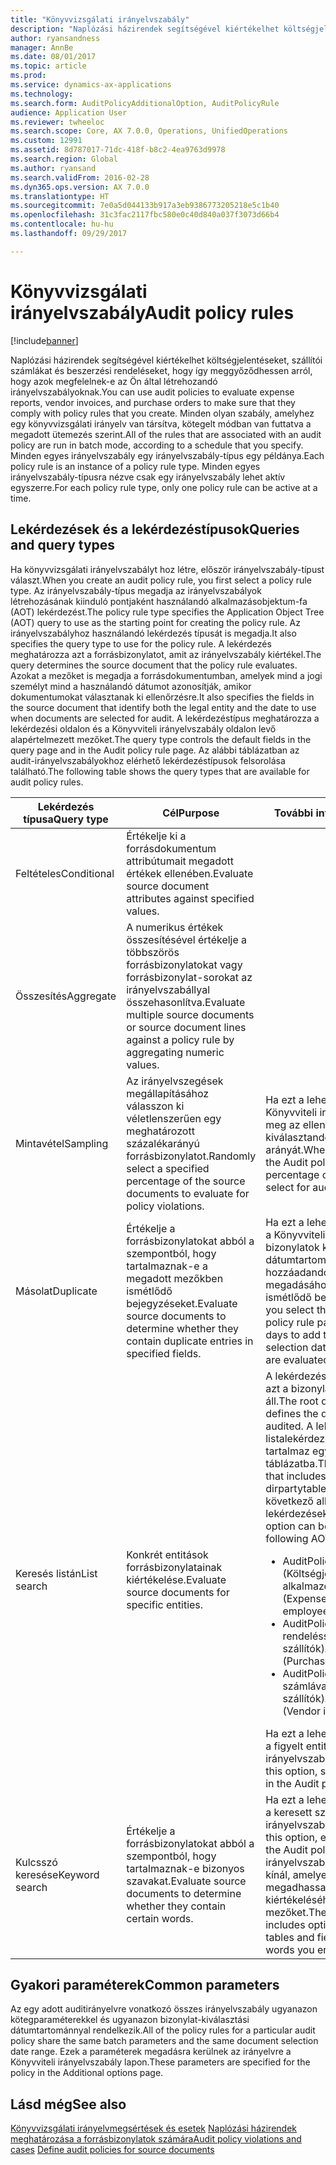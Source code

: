 ```yaml
---
title: "Könyvvizsgálati irányelvszabály"
description: "Naplózási házirendek segítségével kiértékelhet költségjelentéseket, szállítói számlákat és beszerzési rendeléseket, hogy így meggyőződhessen arról, hogy azok megfelelnek-e az Ön által létrehozandó irányelvszabályoknak. Minden olyan szabály, amelyhez egy könyvvizsgálati irányelv van társítva, kötegelt módban van futtatva a megadott ütemezés szerint.  Minden egyes irányelvszabály egy irányelvszabály-típus egy példánya. Minden egyes irányelvszabály-típusra nézve csak egy irányelvszabály lehet aktív egyszerre."
author: ryansandness
manager: AnnBe
ms.date: 08/01/2017
ms.topic: article
ms.prod: 
ms.service: dynamics-ax-applications
ms.technology: 
ms.search.form: AuditPolicyAdditionalOption, AuditPolicyRule
audience: Application User
ms.reviewer: twheeloc
ms.search.scope: Core, AX 7.0.0, Operations, UnifiedOperations
ms.custom: 12991
ms.assetid: 8d787017-71dc-418f-b8c2-4ea9763d9978
ms.search.region: Global
ms.author: ryansand
ms.search.validFrom: 2016-02-28
ms.dyn365.ops.version: AX 7.0.0
ms.translationtype: HT
ms.sourcegitcommit: 7e0a5d044133b917a3eb9386773205218e5c1b40
ms.openlocfilehash: 31c3fac2117fbc580e0c40d840a037f3073d66b4
ms.contentlocale: hu-hu
ms.lasthandoff: 09/29/2017

---
```


# <a name="audit-policy-rules"></a><span data-ttu-id="3b85d-106">Könyvvizsgálati irányelvszabály</span><span class="sxs-lookup"><span data-stu-id="3b85d-106">Audit policy rules</span></span>

[!include[banner](../includes/banner.md)]


<span data-ttu-id="3b85d-107">Naplózási házirendek segítségével kiértékelhet költségjelentéseket, szállítói számlákat és beszerzési rendeléseket, hogy így meggyőződhessen arról, hogy azok megfelelnek-e az Ön által létrehozandó irányelvszabályoknak.</span><span class="sxs-lookup"><span data-stu-id="3b85d-107">You can use audit policies to evaluate expense reports, vendor invoices, and purchase orders to make sure that they comply with policy rules that you create.</span></span> <span data-ttu-id="3b85d-108">Minden olyan szabály, amelyhez egy könyvvizsgálati irányelv van társítva, kötegelt módban van futtatva a megadott ütemezés szerint.</span><span class="sxs-lookup"><span data-stu-id="3b85d-108">All of the rules that are associated with an audit policy are run in batch mode, according to a schedule that you specify.</span></span>  <span data-ttu-id="3b85d-109">Minden egyes irányelvszabály egy irányelvszabály-típus egy példánya.</span><span class="sxs-lookup"><span data-stu-id="3b85d-109">Each policy rule is an instance of a policy rule type.</span></span> <span data-ttu-id="3b85d-110">Minden egyes irányelvszabály-típusra nézve csak egy irányelvszabály lehet aktív egyszerre.</span><span class="sxs-lookup"><span data-stu-id="3b85d-110">For each policy rule type, only one policy rule can be active at a time.</span></span> 

<a name="queries-and-query-types"></a><span data-ttu-id="3b85d-111">Lekérdezések és a lekérdezéstípusok</span><span class="sxs-lookup"><span data-stu-id="3b85d-111">Queries and query types</span></span>
-----------------------

<span data-ttu-id="3b85d-112">Ha könyvvizsgálati irányelvszabályt hoz létre, először irányelvszabály-típust választ.</span><span class="sxs-lookup"><span data-stu-id="3b85d-112">When you create an audit policy rule, you first select a policy rule type.</span></span> <span data-ttu-id="3b85d-113">Az irányelvszabály-típus megadja az irányelvszabályok létrehozásának kiinduló pontjaként használandó alkalmazásobjektum-fa (AOT) lekérdezést.</span><span class="sxs-lookup"><span data-stu-id="3b85d-113">The policy rule type specifies the Application Object Tree (AOT) query to use as the starting point for creating the policy rule.</span></span> <span data-ttu-id="3b85d-114">Az irányelvszabályhoz használandó lekérdezés típusát is megadja.</span><span class="sxs-lookup"><span data-stu-id="3b85d-114">It also specifies the query type to use for the policy rule.</span></span> <span data-ttu-id="3b85d-115">A lekérdezés meghatározza azt a forrásbizonylatot, amit az irányelvszabály kiértékel.</span><span class="sxs-lookup"><span data-stu-id="3b85d-115">The query determines the source document that the policy rule evaluates.</span></span> <span data-ttu-id="3b85d-116">Azokat a mezőket is megadja a forrásdokumentumban, amelyek mind a jogi személyt mind a használandó dátumot azonosítják, amikor dokumentumokat választanak ki ellenőrzésre.</span><span class="sxs-lookup"><span data-stu-id="3b85d-116">It also specifies the fields in the source document that identify both the legal entity and the date to use when documents are selected for audit.</span></span> <span data-ttu-id="3b85d-117">A lekérdezéstípus meghatározza a lekérdezési oldalon és a Könyvviteli irányelvszabály oldalon levő alapértelmezett mezőket.</span><span class="sxs-lookup"><span data-stu-id="3b85d-117">The query type controls the default fields in the query page and in the Audit policy rule page.</span></span> <span data-ttu-id="3b85d-118">Az alábbi táblázatban az audit-irányelvszabályokhoz elérhető lekérdezéstípusok felsorolása található.</span><span class="sxs-lookup"><span data-stu-id="3b85d-118">The following table shows the query types that are available for audit policy rules.</span></span>

<table>
<colgroup>
<col width="33%" />
<col width="33%" />
<col width="33%" />
</colgroup>
<thead>
<tr class="header">
<th><span data-ttu-id="3b85d-119">Lekérdezés típusa</span><span class="sxs-lookup"><span data-stu-id="3b85d-119">Query type</span></span></th>
<th><span data-ttu-id="3b85d-120">Cél</span><span class="sxs-lookup"><span data-stu-id="3b85d-120">Purpose</span></span></th>
<th><span data-ttu-id="3b85d-121">További információ</span><span class="sxs-lookup"><span data-stu-id="3b85d-121">More information</span></span></th>
</tr>
</thead>
<tbody>
<tr class="odd">
<td><span data-ttu-id="3b85d-122">Feltételes</span><span class="sxs-lookup"><span data-stu-id="3b85d-122">Conditional</span></span></td>
<td><span data-ttu-id="3b85d-123">Értékelje ki a forrásdokumentum attribútumait megadott értékek ellenében.</span><span class="sxs-lookup"><span data-stu-id="3b85d-123">Evaluate source document attributes against specified values.</span></span></td>
<td></td>
</tr>
<tr class="even">
<td><span data-ttu-id="3b85d-124">Összesítés</span><span class="sxs-lookup"><span data-stu-id="3b85d-124">Aggregate</span></span></td>
<td><span data-ttu-id="3b85d-125">A numerikus értékek összesítésével értékelje a többszörös forrásbizonylatokat vagy forrásbizonylat-sorokat az irányelvszabállyal összehasonlítva.</span><span class="sxs-lookup"><span data-stu-id="3b85d-125">Evaluate multiple source documents or source document lines against a policy rule by aggregating numeric values.</span></span></td>
<td></td>
</tr>
<tr class="odd">
<td><span data-ttu-id="3b85d-126">Mintavétel</span><span class="sxs-lookup"><span data-stu-id="3b85d-126">Sampling</span></span></td>
<td><span data-ttu-id="3b85d-127">Az irányelvszegések megállapításához válasszon ki véletlenszerűen egy meghatározott százalékarányú forrásbizonylatot.</span><span class="sxs-lookup"><span data-stu-id="3b85d-127">Randomly select a specified percentage of the source documents to evaluate for policy violations.</span></span></td>
<td><span data-ttu-id="3b85d-128">Ha ezt a lehetőséget választja, a Könyvviteli irányelvszabály oldalon adja meg az ellenőrzésre véletlenszerűen kiválasztandó bizonylatok százalékos arányát.</span><span class="sxs-lookup"><span data-stu-id="3b85d-128">When you select this option, use the Audit policy rule page to specify the percentage of documents to randomly select for audit.</span></span></td>
</tr>
<tr class="even">
<td><span data-ttu-id="3b85d-129">Másolat</span><span class="sxs-lookup"><span data-stu-id="3b85d-129">Duplicate</span></span></td>
<td><span data-ttu-id="3b85d-130">Értékelje a forrásbizonylatokat abból a szempontból, hogy tartalmaznak-e a megadott mezőkben ismétlődő bejegyzéseket.</span><span class="sxs-lookup"><span data-stu-id="3b85d-130">Evaluate source documents to determine whether they contain duplicate entries in specified fields.</span></span></td>
<td><span data-ttu-id="3b85d-131">Ha ezt a lehetőséget választja, használja a Könyvviteli irányelvszabály oldalt a bizonylatok kiválasztásához megadandó dátumtartomány kezdetéhez hozzáadandó napok számának megadásához, amikor a bizonylatokban ismétlődő bejegyzéseket keres.</span><span class="sxs-lookup"><span data-stu-id="3b85d-131">When you select this option, use the Audit policy rule page to specify the number of days to add to the start of the document selection date range when documents are evaluated for duplicate entries.</span></span></td>
</tr>
<tr class="odd">
<td><span data-ttu-id="3b85d-132">Keresés listán</span><span class="sxs-lookup"><span data-stu-id="3b85d-132">List search</span></span></td>
<td><span data-ttu-id="3b85d-133">Konkrét entitások forrásbizonylatainak kiértékelése.</span><span class="sxs-lookup"><span data-stu-id="3b85d-133">Evaluate source documents for specific entities.</span></span></td>
<td><span data-ttu-id="3b85d-134">A lekérdezés főbizonylata meghatározza azt a bizonylatot, amely auditálás alatt áll.</span><span class="sxs-lookup"><span data-stu-id="3b85d-134">The root document of the query defines the document that is being audited.</span></span> <span data-ttu-id="3b85d-135">A lekérdezésnek a listalekérdezésnek kell lennie, amely tartalmaz egy hivatkozást a dirpartytable táblázatba.</span><span class="sxs-lookup"><span data-stu-id="3b85d-135">The query must be a list query that includes a reference to the dirpartytable table.</span></span> <span data-ttu-id="3b85d-136">Ez a lehetőség csak a következő alkalmazásobjektum-fa lekérdezések esetén használható:</span><span class="sxs-lookup"><span data-stu-id="3b85d-136">This option can be used only with the following AOT queries:</span></span>
<ul>
<li><span data-ttu-id="3b85d-137"><span class="ui">AuditPolicyExpenseList</span> (Költségjelentéssel ellenőrzött alkalmazottak)</span><span class="sxs-lookup"><span data-stu-id="3b85d-137"><span class="ui">AuditPolicyExpenseList</span> (Expense report monitored employees)</span></span></li>
<li><span data-ttu-id="3b85d-138"><span class="ui">AuditPolicyPurchList</span> (Beszerzési rendeléssel ellenőrzött szállítók)</span><span class="sxs-lookup"><span data-stu-id="3b85d-138"><span class="ui">AuditPolicyPurchList</span> (Purchase order monitored vendors)</span></span></li>
<li><span data-ttu-id="3b85d-139"><span class="ui">AuditPolicyVendInvoiceList</span> (Szállítói számlával ellenőrzött szállítók)</span><span class="sxs-lookup"><span data-stu-id="3b85d-139"><span class="ui">AuditPolicyVendInvoiceList</span> (Vendor invoice monitored vendors)</span></span></li>
</ul>
<span data-ttu-id="3b85d-140">Ha ezt a lehetőséget választja, adja meg a figyelt entitásokat a Könyvviteli irányelvszabály lapon.</span><span class="sxs-lookup"><span data-stu-id="3b85d-140">When you select this option, specify the monitored entities in the Audit policy rule page.</span></span></td>
</tr>
<tr class="even">
<td><span data-ttu-id="3b85d-141">Kulcsszó keresése</span><span class="sxs-lookup"><span data-stu-id="3b85d-141">Keyword search</span></span></td>
<td><span data-ttu-id="3b85d-142">Értékelje a forrásbizonylatokat abból a szempontból, hogy tartalmaznak-e bizonyos szavakat.</span><span class="sxs-lookup"><span data-stu-id="3b85d-142">Evaluate source documents to determine whether they contain certain words.</span></span></td>
<td><span data-ttu-id="3b85d-143">Ha ezt a lehetőséget választja, adja meg a keresett szavakat a Könyvviteli irányelvszabály lapon.</span><span class="sxs-lookup"><span data-stu-id="3b85d-143">When you select this option, enter the words to look for in the Audit policy rule page.</span></span> <span data-ttu-id="3b85d-144">A Könyvviteli irányelvszabály lap olyan lehetőségeket kínál, amelyek lehetővé teszik, hogy megadhassa az Ön által beírt szavak kiértékeléséhez szükséges táblákat és mezőket.</span><span class="sxs-lookup"><span data-stu-id="3b85d-144">The Audit policy rule page also includes options that let you specify the tables and fields to evaluate for the words you entered.</span></span></td>
</tr>
</tbody>
</table>

## <a name="common-parameters"></a><span data-ttu-id="3b85d-145">Gyakori paraméterek</span><span class="sxs-lookup"><span data-stu-id="3b85d-145">Common parameters</span></span>
<span data-ttu-id="3b85d-146">Az egy adott auditirányelvre vonatkozó összes irányelvszabály ugyanazon kötegparaméterekkel és ugyanazon bizonylat-kiválasztási dátumtartománnyal rendelkezik.</span><span class="sxs-lookup"><span data-stu-id="3b85d-146">All of the policy rules for a particular audit policy share the same batch parameters and the same document selection date range.</span></span> <span data-ttu-id="3b85d-147">Ezek a paraméterek megadásra kerülnek az irányelvre a Könyvviteli irányelvszabály lapon.</span><span class="sxs-lookup"><span data-stu-id="3b85d-147">These parameters are specified for the policy in the Additional options page.</span></span>



<a name="see-also"></a><span data-ttu-id="3b85d-148">Lásd még</span><span class="sxs-lookup"><span data-stu-id="3b85d-148">See also</span></span>
--------

<span data-ttu-id="3b85d-149">[Könyvvizsgálati irányelvmegsértések és esetek](audit-policy-violations-cases.md)
[Naplózási házirendek meghatározása a forrásbizonylatok számára](tasks/define-audit-policies-source-documents.md)</span><span class="sxs-lookup"><span data-stu-id="3b85d-149">[Audit policy violations and cases](audit-policy-violations-cases.md)
[Define audit policies for source documents](tasks/define-audit-policies-source-documents.md)</span></span>



